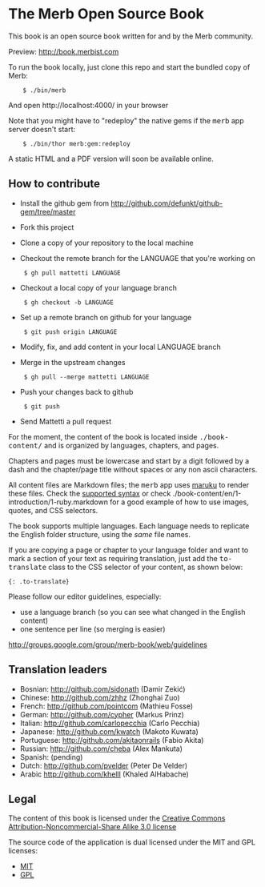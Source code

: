 # The Merb Open Source Book

This book is an open source book written for and by the Merb community.

Preview: <http://book.merbist.com>

To run the book locally,
just clone this repo and start the bundled copy of Merb:

		$ ./bin/merb
		
And open http://localhost:4000/ in your browser

Note that you might have to "redeploy" the native gems
if the <tt>merb</tt> app server doesn't start:

		$ ./bin/thor merb:gem:redeploy

A static HTML and a PDF version will soon be available online.

## How to contribute

 * Install the github gem from http://github.com/defunkt/github-gem/tree/master
 * Fork this project
 * Clone a copy of your repository to the local machine
 * Checkout the remote branch for the LANGUAGE that you're working on

		$ gh pull mattetti LANGUAGE

 * Checkout a local copy of your language branch

		$ gh checkout -b LANGUAGE

 * Set up a remote branch on github for your language

		$ git push origin LANGUAGE

 * Modify, fix, and add content in your local LANGUAGE branch
 * Merge in the upstream changes

		$ gh pull --merge mattetti LANGUAGE

 * Push your changes back to github

		$ git push

 * Send Mattetti a pull request

For the moment, the content of the book
is located inside <tt>./book-content/</tt>
and is organized by languages, chapters, and pages.

Chapters and pages must be lowercase and start by a digit
followed by a dash and the chapter/page title
without spaces or any non ascii characters.

All content files are Markdown files;
the <tt>merb</tt> app uses [maruku][] to render these files.
Check the [supported syntax][]
or check ./book-content/en/1-introduction/1-ruby.markdown
for a good example of how to use images, quotes, and CSS selectors.

The book supports multiple languages.
Each language needs to replicate the English folder structure,
using the *same* file names.

If you are copying a page or chapter to your language folder
and want to mark a section of your text as requiring translation,
just add the <tt>to-translate</tt> class
to the CSS selector of your content, as shown below:

    {: .to-translate}

Please follow our editor guidelines, especially:

* use a language branch (so you can see what changed in the English content)
* one sentence per line (so merging is easier)

<http://groups.google.com/group/merb-book/web/guidelines>

## Translation leaders

* Bosnian:     http://github.com/sidonath (Damir Zekić)
* Chinese:     http://github.com/zhhz (Zhonghai Zuo)
* French:      http://github.com/pointcom  (Mathieu Fosse)
* German:      http://github.com/cypher (Markus Prinz)
* Italian:     http://github.com/carlopecchia (Carlo Pecchia)
* Japanese:    http://github.com/kwatch (Makoto Kuwata)
* Portuguese:  http://github.com/akitaonrails (Fabio Akita)
* Russian:     http://github.com/cheba (Alex Mankuta)
* Spanish:     (pending)
* Dutch:       http://github.com/pvelder (Peter De Velder)
* Arabic       http://github.com/khelll (Khaled AlHabache)

## Legal

The content of this book is licensed under the [Creative Commons Attribution-Noncommercial-Share Alike 3.0 license][]

The source code of the application is dual licensed
under the MIT and GPL licenses:

* [MIT](http://www.opensource.org/licenses/mit-license.php)
* [GPL](http://www.gnu.org/licenses/gpl.html)


[Creative Commons Attribution-Noncommercial-Share Alike 3.0 license]: http://creativecommons.org/licenses/by-nc-sa/3.0/us/
[maruku]:             http://maruku.rubyforge.org
[supported syntax]:   http://maruku.rubyforge.org/markdown_syntax.html
